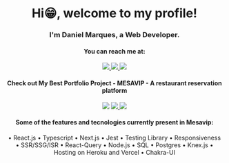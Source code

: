 <h1 align="center">
 Hi😁, welcome to my profile!
</h1>

<h3 align="center">
  I'm Daniel Marques, a Web Developer.
</h3>

<h4 align="center"> You can reach me at: </h4>

<p align="center">
 
  <a href="https://www.linkedin.com/in/danielmarquesdev" target="_blank">
    <img src="https://img.shields.io/badge/danielmarquesdev-0077B5?style=for-the-badge&logo=linkedin&logoColor=white">
  </a>
 
 <a href="https://twitter.com/danielmdev" target="_blank">
    <img src="https://img.shields.io/badge/danielmdev-1DA1F2?style=for-the-badge&logo=twitter&logoColor=white">
 </a>
 
  <a href="mailto:daniel.brz2009@gmail.com" target="_blank">
    <img src="https://img.shields.io/badge/daniel.brz2009@gmail.com-D14836?style=for-the-badge&logo=gmail&logoColor=white">
  </a>
 
</p>

<h4 align="center"> <strong> Check out My Best Portfolio Project </strong> - MESAVIP - A restaurant reservation platform </h4>
 
<p align="center">
 
  <a href="https://mesavip.vercel.app" target="_blank" style="text-decoration:none" color="red">
    <img src="https://img.shields.io/badge/mesavip website-473B4A?style=for-the-badge&logo=vercel">
  </a>
  
  <a href="https://github.com/danielmarques12/mesavip-web-tsc-next" target="_blank">
    <img src="https://img.shields.io/badge/mesavip react REPO-473B4A?style=for-the-badge&logo=react">
  </a>
  
  <a href="https://github.com/danielmarques12/mesavip-api-tsc" target="_blank">
    <img src="https://img.shields.io/badge/mesavip api REPO-473B4A?style=for-the-badge&logo=typescript">
  </a>
  
</p>

<div align="center">
 <h4> Some of the features and tecnologies currently present in Mesavip: </h4>
 
  • React.js
  • Typescript
  • Next.js
  • Jest
  • Testing Library
  • Responsiveness
  • SSR/SSG/ISR
  • React-Query
  • Node.js
  • SQL
  • Postgres
  • Knex.js
  • Hosting on Heroku and Vercel
  • Chakra-UI
 
</div>
